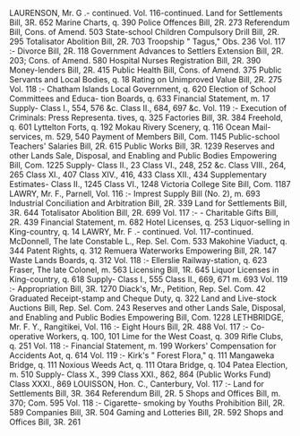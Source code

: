 LAURENSON, Mr. G .- continued. Vol. 116-continued. Land for Settlements Bill, 3R. 652 Marine Charts, q. 390 Police Offences Bill, 2R. 273 Referendum Bill, Cons. of Amend. 503 State-school Children Compulsory Drill Bill, 2R. 295 Totalisator Abolition Bill, 2R. 703 Troopship " Tagus," Obs. 236 Vol. 117 :- Divorce Bill, 2R. 118 Government Advances to Settlers Extension Bill, 2R. 203; Cons. of Amend. 580 Hospital Nurses Registration Bill, 2R. 390 Money-lenders Bill, 2R. 415 Public Health Bill, Cons. of Amend. 375 Public Servants and Local Bodies, q. 18 Rating on Unimproved Value Bill, 2R. 275 Vol. 118 :- Chatham Islands Local Government, q. 620 Election of School Committees and Educa- tion Boards, q. 633 Financial Statement, m. 17 Supply- Class I., 554, 576 &c. Class II., 684, 697 &c. Vol. 119 :- Execution of Criminals: Press Representa. tives, q. 325 Factories Bill, 3R. 384 Freehold, q. 601 Lyttelton Forts, q. 192 Mokau Rivery Scenery, q. 116 Ocean Mail-services, m. 529, 540 Payment of Members Bill, Com. 1145 Public-school Teachers' Salaries Bill, 2R. 615 Public Works Bill, 3R. 1239 Reserves and other Lands Sale, Disposal, and Enabling and Public Bodies Empowering Bill, Com. 1225 Supply- Class II., 23 Class VI., 248, 252 &c. Class VIII., 264, 265 Class XI., 407 Class XIV., 416, 433 Class XII., 434 Supplementary Estimates- Class II., 1245 Class VI., 1248 Victoria College Site Bill, Com. 1187 LAWRY, Mr. F., Parnell, Vol. 116 :- Imprest Supply Bill (No. 2), m. 693 Industrial Conciliation and Arbitration Bill, 2R. 339 Land for Settlements Bill, 3R. 644 Totalisator Abolition Bill, 2R. 699 Vol. 117 :- - Charitable Gifts Bill, 2R. 439 Financial Statement, m. 682 Hotel Licenses, q. 253 Liquor-selling in King-country, q. 14 LAWRY, Mr. F .- continued. Vol. 117-continued. McDonnell, The late Constable L., Rep. Sel. Com. 533 Makohine Viaduct, q. 344 Patent Rights, q. 312 Remuera Waterworks Empowering Bill, 2R. 147 Waste Lands Boards, q. 312 Vol. 118 :- Ellerslie Railway-station, q. 623 Fraser, The late Colonel, m. 563 Licensing Bill, 1R. 645 Liquor Licenses in King-country, q. 618 Supply- Class I., 555 Class II., 669, 671 m. 693 Vol. 119 :- Appropriation Bill, 3R. 1270 Diack's, Mr., Petition, Rep. Sel. Com. 42 Graduated Receipt-stamp and Cheque Duty, q. 322 Land and Live-stock Auctions Bill, Rep. Sel. Com. 243 Reserves and other Lands Sale, Disposal, and Enabling and Public Bodies Empowering Bill, Com. 1228 LETHBRIDGE, Mr. F. Y., Rangitikei, Vol. 116 :- Eight Hours Bill, 2R. 488 Vol. 117 :- Co-operative Workers, q. 100, 101 Lime for the West Coast, q. 309 Rifle Clubs, q. 251 Vol. 118 :- Financial Statement, m. 199 Workers' Compensation for Accidents Aot, q. 614 Vol. 119 :- Kirk's " Forest Flora," q. 111 Mangaweka Bridge, q. 111 Noxious Weeds Act, q. 111 Otara Bridge, q. 104 Patea Election, m. 510 Supply- Class X., 399 Class XXI., 862, 864 (Public Works Fund) Class XXXI., 869 LOUISSON, Hon. C., Canterbury, Vol. 117 :- Land for Settlements Bill, 3R. 364 Referendum Bill, 2R. 5 Shops and Offices Bill, m. 370; Com. 595 Vol. 118 :- Cigarette- smoking by Youths Prohibition Bill, 2R. 589 Companies Bill, 3R. 504 Gaming and Lotteries Bill, 2R. 592 Shops and Offices Bill, 3R. 261 